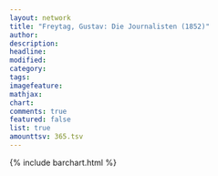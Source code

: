 ```yaml
---
layout: network
title: "Freytag, Gustav: Die Journalisten (1852)"
author:
description:
headline:
modified:
category:
tags:
imagefeature: 
mathjax: 
chart: 
comments: true
featured: false
list: true
amounttsv: 365.tsv
---
```

{% include barchart.html %}
